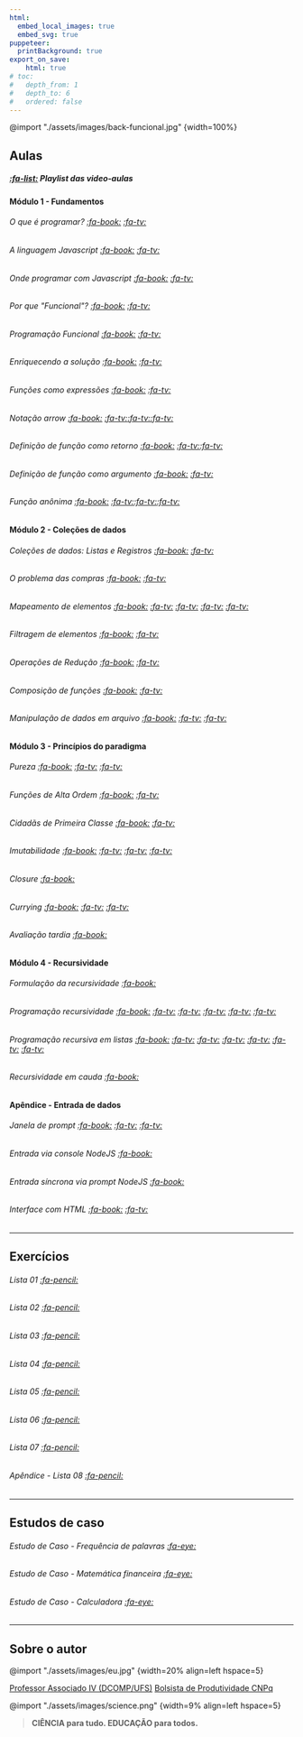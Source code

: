 ```yaml
---
html:
  embed_local_images: true
  embed_svg: true
puppeteer: 
  printBackground: true
export_on_save:
    html: true
# toc:
#   depth_from: 1
#   depth_to: 6
#   ordered: false
---
```


<!-- # Sumário {ignore}
[TOC] -->

@import "./assets/images/back-funcional.jpg" {width=100%}  

## Aulas

##### [:fa-list:](https://youtube.com/playlist?list=PLrX8_48jS7BcT4JdtUIHNKCuVEugPcz2d) Playlist das video-aulas 

#### Módulo 1 - Fundamentos
###### O que é programar? [:fa-book:](/conteudo/aulas/01oqueeprogramar.html) [:fa-tv:](https://youtu.be/OtznOZE6-ns)
###### A linguagem Javascript [:fa-book:](/conteudo/aulas/02linguagemjavascript.html) [:fa-tv:](https://youtu.be/vzm3EJjfsmQ)
###### Onde programar com Javascript [:fa-book:](/conteudo/aulas/03ondeprogramar.html) [:fa-tv:](https://youtu.be/b2NJFxu3DQY)
###### Por que "Funcional"? [:fa-book:](/conteudo/aulas/04porquefuncional.html) [:fa-tv:](https://youtu.be/5OAlfVrq1qE)
###### Programação Funcional [:fa-book:](/conteudo/aulas/05programacaofuncional.html) [:fa-tv:](https://youtu.be/Ccmh07GYsQs) 
###### Enriquecendo a solução [:fa-book:](/conteudo/aulas/06enriquecendoprograma.html) [:fa-tv:](https://youtu.be/l8ELcaEh4Mg)
###### Funções como expressões [:fa-book:](/conteudo/aulas/07funcoesexpressoes.html) [:fa-tv:](https://youtu.be/x72CpUk1mcg) 
###### Notação *arrow* [:fa-book:](/conteudo/aulas/08notacaoarrow.html) [:fa-tv:](https://youtu.be/2PTkYMLuFOY)[:fa-tv:](https://youtu.be/oEd3Zp5dvx4)[:fa-tv:](https://youtu.be/FL_wLGXjj50)
###### Definição de função como retorno [:fa-book:](/conteudo/aulas/09funcaocomoretorno.html) [:fa-tv:](https://youtu.be/N0vjAngeuJM)[:fa-tv:](https://youtu.be/p0GLTnDz7T8)  
###### Definição de função como argumento [:fa-book:](/conteudo/aulas/10funcaocomoargumento.html) [:fa-tv:](https://youtu.be/QIJXZTTIxQg) 
###### Função *anônima* [:fa-book:](/conteudo/aulas/11funcaoanonima.html) [:fa-tv:](https://youtu.be/yoYOomI51N4)[:fa-tv:](https://youtu.be/v_Ecdlqani8)[:fa-tv:](https://youtu.be/qkGi6Boa0bg)

#### Módulo 2 - Coleções de dados
###### Coleções de dados: Listas e Registros [:fa-book:](/conteudo/aulas/12colecoes.html) [:fa-tv:](https://youtu.be/nfiJpiOGElA)
###### O problema das compras [:fa-book:](/conteudo/aulas/13colecoes_compras.html) [:fa-tv:](https://youtu.be/V8NTzGHIZYA)
###### Mapeamento de elementos [:fa-book:](/conteudo/aulas/14mapeamento.html) [:fa-tv:](https://youtu.be/w5I1HLLQ5yI) [:fa-tv:](https://youtu.be/IzBosJgniWc) [:fa-tv:](https://youtu.be/LJ5OY9ky6kw) [:fa-tv:](https://youtu.be/JinulM8LOxI)
###### Filtragem de elementos [:fa-book:](/conteudo/aulas/15filtragem.html) [:fa-tv:](https://youtu.be/FAXLp33tICY)
###### Operações de Redução [:fa-book:](/conteudo/aulas/16reducao.html) [:fa-tv:](https://youtu.be/YG63uLaXPl4)
###### Composição de funções [:fa-book:](/conteudo/aulas/17composicao.html) [:fa-tv:](https://youtu.be/VYz9aszr5jc)
###### Manipulação de dados em arquivo [:fa-book:](/conteudo/aulas/18arquivos.html) [:fa-tv:](https://youtu.be/THPdtPbM11o) [:fa-tv:](https://youtu.be/_cMkkER7b50)

#### Módulo 3 - Princípios do paradigma 
###### Pureza [:fa-book:](/conteudo/aulas/19principiospureza.html) [:fa-tv:](https://youtu.be/29AdYufpn90) [:fa-tv:](https://youtu.be/i_23DNjhWbw)
###### Funções de Alta Ordem [:fa-book:](/conteudo/aulas/20principiosaltaordem.html) [:fa-tv:](https://youtu.be/kwccTc4XTMA)
###### Cidadãs de Primeira Classe [:fa-book:](/conteudo/aulas/21principiosprimeiraclasse.html) [:fa-tv:](https://youtu.be/pgbcJuLOhpw)
###### Imutabilidade [:fa-book:](/conteudo/aulas/22principiosimutabilidade.html) [:fa-tv:](https://youtu.be/Gwtocq8a8IA) [:fa-tv:](https://youtu.be/k9KmbvgrRkE) [:fa-tv:](https://youtu.be/k3RzJHF20l0)
###### *Closure* [:fa-book:](/conteudo/aulas/23principiosclosure.html)
###### *Currying* [:fa-book:](/conteudo/aulas/24principioscurrying.html) [:fa-tv:](https://youtu.be/QoaY_1RLcis) [:fa-tv:](https://youtu.be/BkgIpXj3U70)
###### Avaliação tardia [:fa-book:](/conteudo/aulas/25principiosavaltardia.html)

#### Módulo 4 - Recursividade
###### Formulação da recursividade [:fa-book:](/conteudo/aulas/26recursividadeformulacao.html)
###### Programação recursividade [:fa-book:](/conteudo/aulas/27programacaorecursiva.html) [:fa-tv:](https://youtu.be/-lvb4a9XlBQ) [:fa-tv:](https://youtu.be/hLjzT8-JTwA) [:fa-tv:](https://youtu.be/dSk5EwLsTO8) [:fa-tv:](https://youtu.be/Da7SglEH2sk) [:fa-tv:](https://youtu.be/gRU45SzvVj4)
###### Programação recursiva em listas [:fa-book:](/conteudo/aulas/28programacaorecursivalistas.html) [:fa-tv:](https://youtu.be/WkZwwO4QuYY) [:fa-tv:](https://youtu.be/PsHE_03uMXw) [:fa-tv:](https://youtu.be/lYevaQLxNmk) [:fa-tv:](https://youtu.be/8Wv-E2F4J48) [:fa-tv:](https://youtu.be/zeNeAmtf2Rk) [:fa-tv:](https://youtu.be/XNh0ZetDIyI)
###### Recursividade em cauda [:fa-book:](/conteudo/aulas/29recursividadecauda.html)

#### Apêndice - Entrada de dados
###### Janela de prompt [:fa-book:](/conteudo/aulas/30apendicejanelaprompt.html) [:fa-tv:](https://youtu.be/zLmiKiIXSgA) [:fa-tv:](https://youtu.be/svMNr2ELL8c)
###### Entrada via console NodeJS [:fa-book:](/conteudo/aulas/31apendiceconsolenodejs.html)
###### Entrada síncrona via prompt NodeJS [:fa-book:](/conteudo/aulas/32apendicepromptnodejs.html)
###### Interface com HTML [:fa-book:](/conteudo/aulas/33apendiceentradahtml.html)  [:fa-tv:](https://youtu.be/bUfIfx9ySzI)

---
## Exercícios
###### Lista 01 [:fa-pencil:](/conteudo/exercicios/lista01.html)
###### Lista 02 [:fa-pencil:](/conteudo/exercicios/lista02.html)
###### Lista 03 [:fa-pencil:](/conteudo/exercicios/lista03.html)
###### Lista 04 [:fa-pencil:](/conteudo/exercicios/lista04.html)
###### Lista 05 [:fa-pencil:](/conteudo/exercicios/lista05.html)
###### Lista 06 [:fa-pencil:](/conteudo/exercicios/lista06.html)
###### Lista 07 [:fa-pencil:](/conteudo/exercicios/lista07.html)
###### Apêndice - Lista 08 [:fa-pencil:](/conteudo/exercicios/lista08.html)
---
## Estudos de caso
###### Estudo de Caso - Frequência de palavras [:fa-eye:](/conteudo/estudocaso/ec_frequencia.html)
###### Estudo de Caso - Matemática financeira [:fa-eye:](/conteudo/estudocaso/ec_financeira.html)
###### Estudo de Caso - Calculadora [:fa-eye:](/conteudo/estudocaso/ec_calculadora.html)

---

## Sobre o autor

@import "./assets/images/eu.jpg" {width=20% align=left hspace=5} 

[Professor Associado IV (DCOMP/UFS)](https://www.sigaa.ufs.br/sigaa/public/docente/portal.jsf?siape=2527554)
[Bolsista de Produtividade CNPq](http://lattes.cnpq.br/7119477874134821)


@import "./assets/images/science.png" {width=9% align=left hspace=5} 

> **CIÊNCIA para tudo. 
> EDUCAÇÃO para todos.**